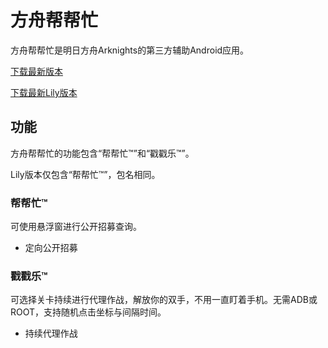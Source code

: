 # 方舟帮帮忙
方舟帮帮忙是明日方舟Arknights的第三方辅助Android应用。

[下载最新版本](https://github.com/IcebemAst/ArknightsTap/releases/latest)

[下载最新Lily版本](http://www.coolapk.com/apk/247929)

## 功能
方舟帮帮忙的功能包含“帮帮忙™”和“戳戳乐™”。

Lily版本仅包含“帮帮忙™”，包名相同。

### 帮帮忙™
可使用悬浮窗进行公开招募查询。
- 定向公开招募

### 戳戳乐™
可选择关卡持续进行代理作战，解放你的双手，不用一直盯着手机。无需ADB或ROOT，支持随机点击坐标与间隔时间。
- 持续代理作战